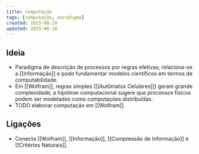 ```yaml
---
title: Computação
tags: [computação, paradigma]
created: 2025-08-28
updated: 2025-08-28
---
```


## Ideia
- Paradigma de descrição de processos por regras efetivas; relaciona-se a [[Informação]] e pode fundamentar modelos científicos em termos de computabilidade.
 - Em [[Wolfram]], regras simples ([[Autômatos Celulares]]) geram grande complexidade; a hipótese computacional sugere que processos físicos podem ser modelados como computações distribuídas.
- TODO elaborar computação em [[Wolfram]]

## Ligações
- Conecta [[Wolfram]], [[Informação]], [[Compressão de Informação]] e [[Critérios Naturais]].
